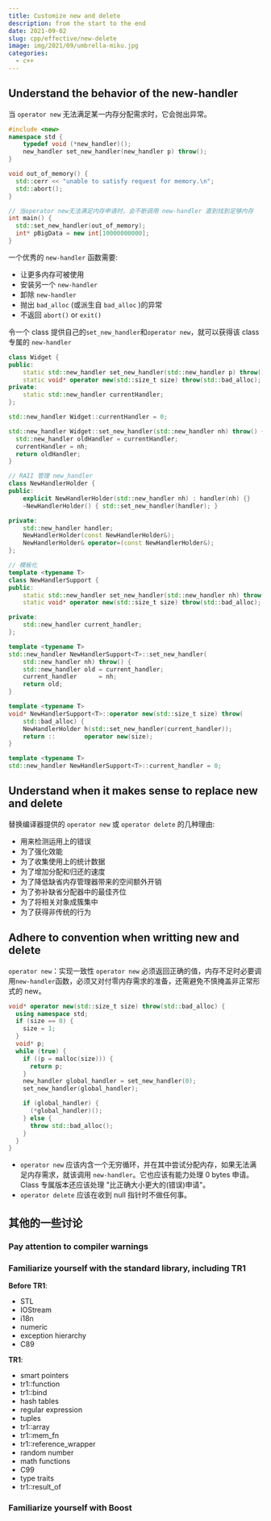```yaml
---
title: Customize new and delete
description: from the start to the end
date: 2021-09-02
slug: cpp/effective/new-delete
image: img/2021/09/umbrella-miku.jpg
categories:
  - c++
---
```


## Understand the behavior of the new-handler

当 `operator new` 无法满足某一内存分配需求时，它会抛出异常。

```c++
#include <new>
namespace std {
    typedef void (*new_handler)();
    new_handler set_new_handler(new_handler p) throw();
}

void out_of_memory() {
  std::cerr << "unable to satisfy request for memory.\n";
  std::abort();
}

// 当operator new无法满足内存申请时，会不断调用 new-handler 直到找到足够内存
int main() {
  std::set_new_handler(out_of_memory);
  int* pBigData = new int[10000000000];
}
```

一个优秀的 `new-handler` 函数需要:

- 让更多内存可被使用
- 安装另一个 `new-handler`
- 卸除 `new-handler`
- 抛出 `bad_alloc` (或派生自 `bad_alloc` )的异常
- 不返回 `abort()` or `exit()`

令一个 class 提供自己的`set_new_handler`和`operator new`，就可以获得该 class 专属的 `new-handler`

```c++
class Widget {
public:
    static std::new_handler set_new_handler(std::new_handler p) throw();
    static void* operator new(std::size_t size) throw(std::bad_alloc);
private:
    static std::new_handler currentHandler;
};

std::new_handler Widget::currentHandler = 0;

std::new_handler Widget::set_new_handler(std::new_handler nh) throw() {
  std::new_handler oldHandler = currentHandler;
  currentHandler = nh;
  return oldHandler;
}

// RAII 管理 new_handler
class NewHandlerHolder {
public:
    explicit NewHandlerHolder(std::new_handler nh) : handler(nh) {}
    ~NewHandlerHolder() { std::set_new_handler(handler); }

private:
    std::new_handler handler;
    NewHandlerHolder(const NewHandlerHolder&);
    NewHandlerHolder& operator=(const NewHandlerHolder&);
};

// 模板化
template <typename T>
class NewHandlerSupport {
public:
    static std::new_handler set_new_handler(std::new_handler nh) throw();
    static void* operator new(std::size_t size) throw(std::bad_alloc);

private:
    std::new_handler current_handler;
};

template <typename T>
std::new_handler NewHandlerSupport<T>::set_new_handler(
    std::new_handler nh) throw() {
    std::new_handler old = current_handler;
    current_handler      = nh;
    return old;
}

template <typename T>
void* NewHandlerSupport<T>::operator new(std::size_t size) throw(
    std::bad_alloc) {
    NewHandlerHolder h(std::set_new_handler(current_handler));
    return ::        operator new(size);
}

template <typename T>
std::new_handler NewHandlerSupport<T>::current_handler = 0;
```

## Understand when it makes sense to replace new and delete

替换编译器提供的 `operator new` 或 `operator delete` 的几种理由:

- 用来检测运用上的错误
- 为了强化效能
- 为了收集使用上的统计数据
- 为了增加分配和归还的速度
- 为了降低缺省内存管理器带来的空间额外开销
- 为了弥补缺省分配器中的最佳齐位
- 为了将相关对象成簇集中
- 为了获得非传统的行为

## Adhere to convention when writting new and delete

`operator new`：实现一致性 `operator new` 必须返回正确的值，内存不足时必要调用`new-handler`函数，必须又对付零内存需求的准备，还需避免不慎掩盖非正常形式的 new。

```c++
void* operator new(std::size_t size) throw(std::bad_alloc) {
  using namespace std;
  if (size == 0) {
    size = 1;
  }
  void* p;
  while (true) {
    if ((p = malloc(size))) {
      return p;
    }
    new_handler global_handler = set_new_handler(0);
    set_new_handler(global_handler);

    if (global_handler) {
      (*global_handler)();
    } else {
      throw std::bad_alloc();
    }
  }
}
```

- `operator new` 应该内含一个无穷循环，并在其中尝试分配内存，如果无法满足内存需求，就该调用 `new-handler`。它也应该有能力处理 0 bytes 申请。 Class 专属版本还应该处理 "比正确大小更大的(错误)申请"。
- `operator delete` 应该在收到 null 指针时不做任何事。

## 其他的一些讨论

### Pay attention to compiler warnings

### Familiarize yourself with the standard library, including TR1

**Before TR1**:

- STL
- IOStream
- i18n
- numeric
- exception hierarchy
- C89

**TR1**:

- smart pointers
- tr1::function
- tr1::bind
- hash tables
- regular expression
- tuples
- tr1::array
- tr1::mem_fn
- tr1::reference_wrapper
- random number
- math functions
- C99
- type traits
- tr1::result_of

### Familiarize yourself with Boost
